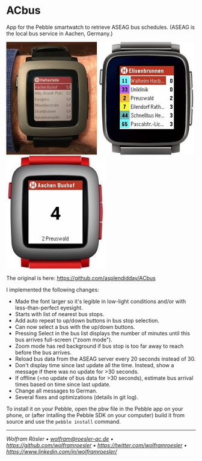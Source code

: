 # ACbus

App for the Pebble smartwatch to retrieve ASEAG bus schedules. (ASEAG is the local bus service in Aachen, Germany.)

![Photo of bus stop list](photo.jpg)
![Emu screenshot with bus list](mockup1.jpg)
![Emu screenshot in zoom mode](mockup2.jpg)

The original is here: https://github.com/asplendidday/ACbus

I implemented the following changes:

* Made the font larger so it's legible in low-light conditions and/or with less-than-perfect eyesight.
* Starts with list of nearest bus stops.
* Add auto repeat to up/down buttons in bus stop selection.
* Can now select a bus with the up/down buttons.
* Pressing Select in the bus list displays the number of minutes until this bus arrives full-screen ("zoom mode").
* Zoom mode has red background if bus stop is too far away to reach before the bus arrives.
* Reload bus data from the ASEAG server every 20 seconds instead of 30.
* Don't display time since last update all the time. Instead, show a message if there was no update for >30 seconds.
* If offline (=no update of bus data for >30 seconds), estimate bus arrival times based on time since last update.
* Change all messages to German.
* Several fixes and optimizations (details in git log).

To install it on your Pebble, open the pbw file in the Pebble app on your phone, or (after intalling the Pebble SDK on your computer) build it from source and use the `pebble install` command.

---
*Wolfram Rösler • wolfram@roesler-ac.de • https://github.com/wolframroesler • https://twitter.com/wolframroesler • https://www.linkedin.com/in/wolframroesler/*

